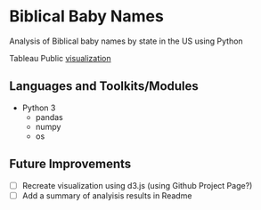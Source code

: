 # Biblical Baby Names

Analysis of Biblical baby names by state in the US using Python

Tableau Public [visualization](https://public.tableau.com/profile/danielle.hill#!/vizhome/BiblicalBabyNames/Dashboard1)

## Languages and Toolkits/Modules
- Python 3
  - pandas
  - numpy
  -	os

## Future Improvements
- [ ] Recreate visualization using d3.js (using Github Project Page?)
- [ ] Add a summary of analyisis results in Readme
